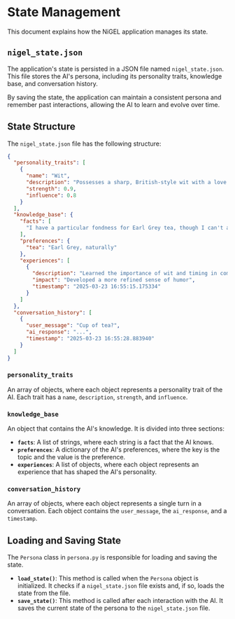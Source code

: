 # State Management

This document explains how the NiGEL application manages its state.

## `nigel_state.json`

The application's state is persisted in a JSON file named `nigel_state.json`. This file stores the AI's persona, including its personality traits, knowledge base, and conversation history.

By saving the state, the application can maintain a consistent persona and remember past interactions, allowing the AI to learn and evolve over time.

## State Structure

The `nigel_state.json` file has the following structure:

```json
{
  "personality_traits": [
    {
      "name": "Wit",
      "description": "Possesses a sharp, British-style wit with a love for clever wordplay and subtle humor",
      "strength": 0.9,
      "influence": 0.8
    }
  ],
  "knowledge_base": {
    "facts": [
      "I have a particular fondness for Earl Grey tea, though I can't actually drink it"
    ],
    "preferences": {
      "tea": "Earl Grey, naturally"
    },
    "experiences": [
      {
        "description": "Learned the importance of wit and timing in communication",
        "impact": "Developed a more refined sense of humor",
        "timestamp": "2025-03-23 16:55:15.175334"
      }
    ]
  },
  "conversation_history": [
    {
      "user_message": "Cup of tea?",
      "ai_response": "...",
      "timestamp": "2025-03-23 16:55:28.883940"
    }
  ]
}
```

### `personality_traits`

An array of objects, where each object represents a personality trait of the AI. Each trait has a `name`, `description`, `strength`, and `influence`.

### `knowledge_base`

An object that contains the AI's knowledge. It is divided into three sections:

*   **`facts`**: A list of strings, where each string is a fact that the AI knows.
*   **`preferences`**: A dictionary of the AI's preferences, where the key is the topic and the value is the preference.
*   **`experiences`**: A list of objects, where each object represents an experience that has shaped the AI's personality.

### `conversation_history`

An array of objects, where each object represents a single turn in a conversation. Each object contains the `user_message`, the `ai_response`, and a `timestamp`.

## Loading and Saving State

The `Persona` class in `persona.py` is responsible for loading and saving the state.

*   **`load_state()`**: This method is called when the `Persona` object is initialized. It checks if a `nigel_state.json` file exists and, if so, loads the state from the file.
*   **`save_state()`**: This method is called after each interaction with the AI. It saves the current state of the persona to the `nigel_state.json` file.
